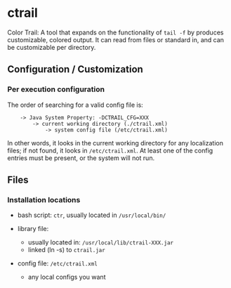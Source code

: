 # ctrail
Color Trail: A tool that expands on the functionality of `tail -f` by produces customizable, colored output. It can read from files or standard in, and can be customizable per directory. 


## Configuration / Customization
### Per execution configuration
The order of searching for a valid config file is:

```
	-> Java System Property: -DCTRAIL_CFG=XXX
		-> current working directory (./ctrail.xml)
			-> system config file (/etc/ctrail.xml)
```

In other words, it looks in the current working directory for any localization files; if not found, it looks in `/etc/ctrail.xml`. At least one of the config entries must be present, or the system will not run.


## Files
### Installation locations
* bash script: `ctr`, usually located in `/usr/local/bin/`
* library file: 
    * usually located in: `/usr/local/lib/ctrail-XXX.jar`
    * linked (ln -s) to `ctrail.jar`

* config file: `/etc/ctrail.xml` 
    * any local configs you want